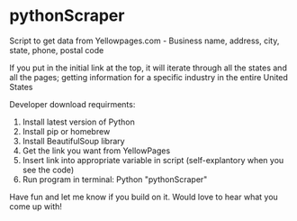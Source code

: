 # pythonScraper
Script to get data from Yellowpages.com - Business name, address, city, state, phone, postal code 

If you put in the initial link at the top, it will iterate through all the states and all the pages; getting information for a specific industry in the entire United States


Developer download requirments:

1) Install latest version of Python
2) Install pip or homebrew
3) Install BeautifulSoup library
4) Get the link you want from YellowPages
5) Insert link into appropriate variable in script (self-explantory when you see the code)
6) Run program in terminal: Python "pythonScraper"

Have fun and let me know if you build on it. Would love to hear what you come up with!

